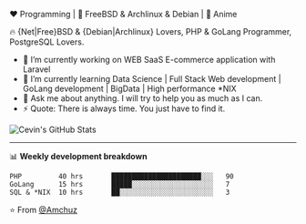   
:heart: Programming | :black_heart: FreeBSD & Archlinux & Debian | :blue_heart: Anime
  
:fire: {Net|Free}BSD & {Debian|Archlinux} Lovers, PHP & GoLang Programmer, PostgreSQL Lovers.

- 🔭 I’m currently working on WEB SaaS E-commerce application with Laravel
- 🌱 I’m currently learning Data Science | Full Stack Web development | GoLang development | BigData | High performance *NIX
- 💬 Ask me about anything. I will try to help you as much as I can.
- ⚡ Quote: There is always time. You just have to find it.


![Cevin's GitHub Stats](https://github-readme-stats.vercel.app/api?username=Cevin&hide=["stars"]&show_icons=true)

-------

📊 **Weekly development breakdown**
<!--START_SECTION:waka-->
```text
PHP         40 hrs       ██████████████████████░░░   90
GoLang      15 hrs       █████░░░░░░░░░░░░░░░░░░░░   7 
SQL & *NIX  10 hrs       ██░░░░░░░░░░░░░░░░░░░░░░░   3 
```

⭐️ From [@Amchuz](https://github.com/Amchuz)
